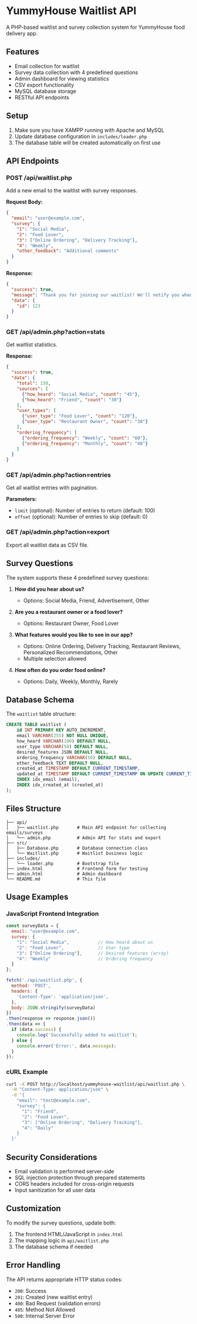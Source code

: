 # YummyHouse Waitlist API

A PHP-based waitlist and survey collection system for YummyHouse food delivery app.

## Features

- Email collection for waitlist
- Survey data collection with 4 predefined questions
- Admin dashboard for viewing statistics
- CSV export functionality
- MySQL database storage
- RESTful API endpoints

## Setup

1. Make sure you have XAMPP running with Apache and MySQL
2. Update database configuration in `includes/loader.php`
3. The database table will be created automatically on first use

## API Endpoints

### POST /api/waitlist.php
Add a new email to the waitlist with survey responses.

**Request Body:**
```json
{
  "email": "user@example.com",
  "survey": {
    "1": "Social Media",
    "2": "Food Lover",
    "3": ["Online Ordering", "Delivery Tracking"],
    "4": "Weekly",
    "other_feedback": "Additional comments"
  }
}
```

**Response:**
```json
{
  "success": true,
  "message": "Thank you for joining our waitlist! We'll notify you when we launch.",
  "data": {
    "id": 123
  }
}
```

### GET /api/admin.php?action=stats
Get waitlist statistics.

**Response:**
```json
{
  "success": true,
  "data": {
    "total": 150,
    "sources": [
      {"how_heard": "Social Media", "count": "45"},
      {"how_heard": "Friend", "count": "30"}
    ],
    "user_types": [
      {"user_type": "Food Lover", "count": "120"},
      {"user_type": "Restaurant Owner", "count": "30"}
    ],
    "ordering_frequency": [
      {"ordering_frequency": "Weekly", "count": "60"},
      {"ordering_frequency": "Monthly", "count": "40"}
    ]
  }
}
```

### GET /api/admin.php?action=entries
Get all waitlist entries with pagination.

**Parameters:**
- `limit` (optional): Number of entries to return (default: 100)
- `offset` (optional): Number of entries to skip (default: 0)

### GET /api/admin.php?action=export
Export all waitlist data as CSV file.

## Survey Questions

The system supports these 4 predefined survey questions:

1. **How did you hear about us?**
   - Options: Social Media, Friend, Advertisement, Other

2. **Are you a restaurant owner or a food lover?**
   - Options: Restaurant Owner, Food Lover

3. **What features would you like to see in our app?**
   - Options: Online Ordering, Delivery Tracking, Restaurant Reviews, Personalized Recommendations, Other
   - Multiple selection allowed

4. **How often do you order food online?**
   - Options: Daily, Weekly, Monthly, Rarely

## Database Schema

The `waitlist` table structure:

```sql
CREATE TABLE waitlist (
    id INT PRIMARY KEY AUTO_INCREMENT,
    email VARCHAR(255) NOT NULL UNIQUE,
    how_heard VARCHAR(100) DEFAULT NULL,
    user_type VARCHAR(50) DEFAULT NULL,
    desired_features JSON DEFAULT NULL,
    ordering_frequency VARCHAR(50) DEFAULT NULL,
    other_feedback TEXT DEFAULT NULL,
    created_at TIMESTAMP DEFAULT CURRENT_TIMESTAMP,
    updated_at TIMESTAMP DEFAULT CURRENT_TIMESTAMP ON UPDATE CURRENT_TIMESTAMP,
    INDEX idx_email (email),
    INDEX idx_created_at (created_at)
);
```

## Files Structure

```
├── api/
│   ├── waitlist.php       # Main API endpoint for collecting emails/surveys
│   └── admin.php          # Admin API for stats and export
├── src/
│   ├── Database.php       # Database connection class
│   └── Waitlist.php       # Waitlist business logic
├── includes/
│   └── loader.php         # Bootstrap file
├── index.html             # Frontend form for testing
├── admin.html             # Admin dashboard
└── README.md              # This file
```

## Usage Examples

### JavaScript Frontend Integration

```javascript
const surveyData = {
  email: "user@example.com",
  survey: {
    "1": "Social Media",           // How heard about us
    "2": "Food Lover",             // User type
    "3": ["Online Ordering"],      // Desired features (array)
    "4": "Weekly"                  // Ordering frequency
  }
};

fetch('./api/waitlist.php', {
  method: 'POST',
  headers: {
    'Content-Type': 'application/json',
  },
  body: JSON.stringify(surveyData)
})
.then(response => response.json())
.then(data => {
  if (data.success) {
    console.log('Successfully added to waitlist');
  } else {
    console.error('Error:', data.message);
  }
});
```

### cURL Example

```bash
curl -X POST http://localhost/yummyhouse-waitlist/api/waitlist.php \
  -H "Content-Type: application/json" \
  -d '{
    "email": "test@example.com",
    "survey": {
      "1": "Friend",
      "2": "Food Lover",
      "3": ["Online Ordering", "Delivery Tracking"],
      "4": "Daily"
    }
  }'
```

## Security Considerations

- Email validation is performed server-side
- SQL injection protection through prepared statements
- CORS headers included for cross-origin requests
- Input sanitization for all user data

## Customization

To modify the survey questions, update both:
1. The frontend HTML/JavaScript in `index.html`
2. The mapping logic in `api/waitlist.php`
3. The database schema if needed

## Error Handling

The API returns appropriate HTTP status codes:
- `200`: Success
- `201`: Created (new waitlist entry)
- `400`: Bad Request (validation errors)
- `405`: Method Not Allowed
- `500`: Internal Server Error

